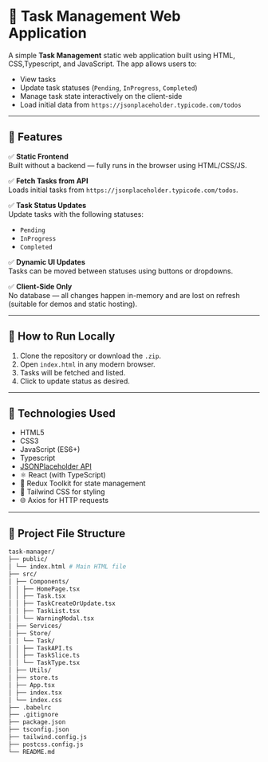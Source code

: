 # 📝 Task Management Web Application

A simple **Task Management** static web application built using HTML, CSS,Typescript, and JavaScript. The app allows users to:

- View tasks
- Update task statuses (`Pending`, `InProgress`, `Completed`)
- Manage task state interactively on the client-side
- Load initial data from `https://jsonplaceholder.typicode.com/todos`

---

## 🚀 Features

✅ **Static Frontend**  
Built without a backend — fully runs in the browser using HTML/CSS/JS.

✅ **Fetch Tasks from API**  
Loads initial tasks from `https://jsonplaceholder.typicode.com/todos`.

✅ **Task Status Updates**  
Update tasks with the following statuses:
- `Pending`
- `InProgress`
- `Completed`

✅ **Dynamic UI Updates**  
Tasks can be moved between statuses using buttons or dropdowns.

✅ **Client-Side Only**  
No database — all changes happen in-memory and are lost on refresh (suitable for demos and static hosting).


---

## 🧪 How to Run Locally

1. Clone the repository or download the `.zip`.
2. Open `index.html` in any modern browser.
3. Tasks will be fetched and listed.
4. Click to update status as desired.

---

## 🧱 Technologies Used

- HTML5
- CSS3
- JavaScript (ES6+)
- Typescript
- [JSONPlaceholder API](https://jsonplaceholder.typicode.com/)
- ⚛️ React (with TypeScript)
- 🧰 Redux Toolkit for state management
- 💨 Tailwind CSS for styling
- 🌐 Axios for HTTP requests
---
## 🧱 Project File Structure
```bash
task-manager/
├── public/
│ └── index.html # Main HTML file
├── src/
│ ├── Components/
│ │ ├── HomePage.tsx
│ │ ├── Task.tsx
│ │ ├── TaskCreateOrUpdate.tsx
│ │ ├── TaskList.tsx
│ │ └── WarningModal.tsx
│ ├── Services/
│ ├── Store/
│ │ └── Task/
│ │ ├── TaskAPI.ts
│ │ ├── TaskSlice.ts
│ │ └── TaskType.tsx
│ ├── Utils/
│ ├── store.ts
│ ├── App.tsx
│ ├── index.tsx
│ └── index.css
├── .babelrc
├── .gitignore
├── package.json
├── tsconfig.json
├── tailwind.config.js
├── postcss.config.js
└── README.md


